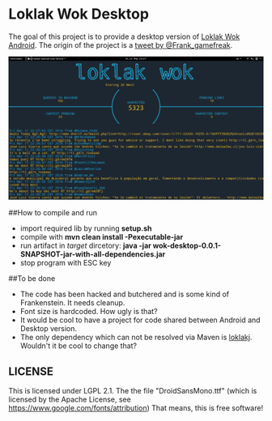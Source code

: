 # Loklak Wok Desktop
The goal of this project is to provide a desktop version of [Loklak Wok Android](https://github.com/loklak/loklak_wok_android). The origin of the project is a [tweet by @Frank_gamefreak](https://twitter.com/Frank_gamefreak/status/706458848522080256).

![Screenshot](https://github.com/Low012/loklak_wok_desktop/blob/master/stuff/screenshot.png "Screenshot")


##How to compile and run
* import required lib by running **setup.sh**
* compile with **mvn clean install -Pexecutable-jar**
* run artifact in *target* dircetory: **java -jar wok-desktop-0.0.1-SNAPSHOT-jar-with-all-dependencies.jar**
* stop program with ESC key

##To be done
* The code has been hacked and butchered and is some kind of Frankenstein. It needs cleanup.
* Font size is hardcoded. How ugly is that?
* It would be cool to have a project for code shared between Android and Desktop version.
* The only dependency which can not be resolved via Maven is [loklakj](https://github.com/loklak/loklakj_lib). Wouldn't it be cool to change that?

## LICENSE
This is licensed under LGPL 2.1. The the file
"DroidSansMono.ttf" (which is licensed by the Apache License, see https://www.google.com/fonts/attribution)
That means, this is free software!
